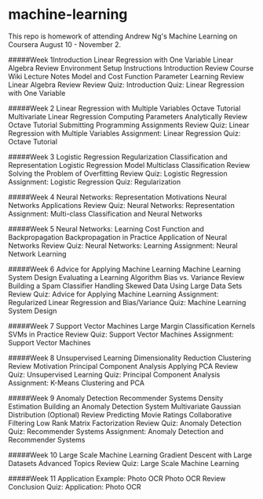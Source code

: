 # machine-learning
This repo is homework of attending Andrew Ng's Machine Learning on Coursera August 10 - November 2.

#####Week 1Introduction
Linear Regression with One Variable
Linear Algebra Review
Environment Setup Instructions
Introduction
Review
Course Wiki Lecture Notes
Model and Cost Function
Parameter Learning
Review
Linear Algebra Review
Review
Quiz: Introduction
Quiz: Linear Regression with One Variable

#####Week 2 Linear Regression with Multiple Variables
Octave Tutorial
Multivariate Linear Regression
Computing Parameters Analytically
Review
Octave Tutorial
Submitting Programming Assignments
Review
Quiz: Linear Regression with Multiple Variables
Assignment: Linear Regression
Quiz: Octave Tutorial

#####Week 3 Logistic Regression
Regularization
Classification and Representation
Logistic Regression Model
Multiclass Classification
Review
Solving the Problem of Overfitting
Review
Quiz: Logistic Regression
Assignment: Logistic Regression
Quiz: Regularization

#####Week 4 Neural Networks: Representation
Motivations
Neural Networks
Applications
Review
Quiz: Neural Networks: Representation
Assignment: Multi-class Classification and Neural Networks

#####Week 5 Neural Networks: Learning
Cost Function and Backpropagation
Backpropagation in Practice
Application of Neural Networks
Review
Quiz: Neural Networks: Learning
Assignment: Neural Network Learning

#####Week 6 Advice for Applying Machine Learning
Machine Learning System Design
Evaluating a Learning Algorithm
Bias vs. Variance
Review
Building a Spam Classifier
Handling Skewed Data
Using Large Data Sets
Review
Quiz: Advice for Applying Machine Learning
Assignment: Regularized Linear Regression and Bias/Variance
Quiz: Machine Learning System Design

#####Week 7 Support Vector Machines
Large Margin Classification
Kernels
SVMs in Practice
Review
Quiz: Support Vector Machines
Assignment: Support Vector Machines

#####Week 8 Unsupervised Learning
Dimensionality Reduction
Clustering
Review
Motivation
Principal Component Analysis
Applying PCA
Review
Quiz: Unsupervised Learning
Quiz: Principal Component Analysis
Assignment: K-Means Clustering and PCA

#####Week 9 Anomaly Detection
Recommender Systems
Density Estimation
Building an Anomaly Detection System
Multivariate Gaussian Distribution (Optional)
Review
Predicting Movie Ratings
Collaborative Filtering
Low Rank Matrix Factorization
Review
Quiz: Anomaly Detection
Quiz: Recommender Systems
Assignment: Anomaly Detection and Recommender Systems

#####Week 10 Large Scale Machine Learning
Gradient Descent with Large Datasets
Advanced Topics
Review
Quiz: Large Scale Machine Learning

#####Week 11 Application Example: Photo OCR
Photo OCR
Review
Conclusion
Quiz: Application: Photo OCR

